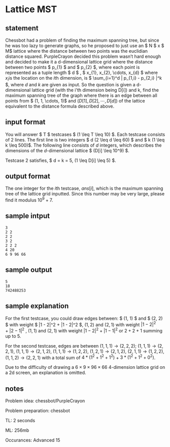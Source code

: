 # Lattice MST

## statement

Chessbot had a problem of finding the maximum spanning tree, but since he was too lazy to generate graphs, so he proposed to just use an $ N $ x $ M$ lattice where the distance between two points was the euclidian distance squared. PurpleCrayon decided this problem wasn’t hard enough and decided to make it a d-dimensional lattice grid where the distance between two points $ p_{1} $ and $ p_{2} $, where each point is represented as a tuple length $ d $ , $ x_{1}, x_{2}, \cdots, x_{d} $ where $x_i$is the location on the $i$th dimension, is $ \sum_{i=1}^d | p_{1,i} - p_{2,i} |^k $, where $d$ and $k$ are given as input. So the question is given a d-dimensional lattice grid (with the i'th dimension being D[i]) and k, find the maximum spanning tree of the graph where there is an edge between all points from $ (1, 1, \cdots, 1)$ and $(D[1], D[2], \cdots, D[d])$ of the lattice equivalent to the distance formula described above. 



## input format

You will answer $ T $ testcases $ (1 \leq T \leq 10) $. Each testcase consists of 2 lines. The first line is two integers $ d (2 \leq d \leq 60) $ and $ k (1 \leq k \leq 500)$. The following line consists of $d$ integers, which describes the dimensions of the $d$-dimensional lattice $ (D[i] \leq 10^9) $.

Testcase 2 satisfies, $ d = k = 5, (1 \leq D[i] \leq 5) $.



## output format

The one integer for the $i$th testcase, $ans[i]$, which is the maximum spanning tree of the lattice grid inputted. Since this number may be very large, please find it modulus $10^9 +7$.



## sample intput

```
3
2 2 
2 2
3 2 
2 2 2
4 20
6 9 96 66
```

## sample output

```
5
18
742488253
```



## sample explanation

For the first testcase, you could draw edges between: $ (1, 1) $ and $ (2, 2) $ with weight $ |1 - 2|^2 + |1 - 2|^2 $, $(1, 2)$ and $(2, 1)$ with weight $|1 - 2|^2 + |2 - 1|^2$ , $(1, 1)$ and $(2, 1)$ with weight $|1 - 2|^2 + |1 - 1|^2$ or $2 + 2 + 1$ summing up to $5$.

For the second testcase, edges are between $(1, 1, 1) \rightarrow (2, 2, 2)$; $(1, 1, 1) \rightarrow (2, 2, 1)$, $(1, 1, 1) \rightarrow (2, 1, 2)$, $(1, 1, 1) \rightarrow (1, 2, 2)$, $(1, 2, 1) \rightarrow (2, 1, 2)$, $(2, 1, 1) \rightarrow (1, 2, 2)$, $(1, 1, 2) \rightarrow (2, 2, 1)$ with a total sum of $4*(1^2 + 1^2 + 1^2)$ + $3*(1^2 + 1^2 + 0^2)$.

Due to the difficulty of drawing a $6\times9\times96 \times 66$ $4$-dimension lattice grid on a $2$d screen, an explanation is omitted.

## notes

Problem idea: chessbot/PurpleCrayon

Problem preparation: chessbot

TL: 2 seconds

ML: 256mb

Occurances: Advanced 15
